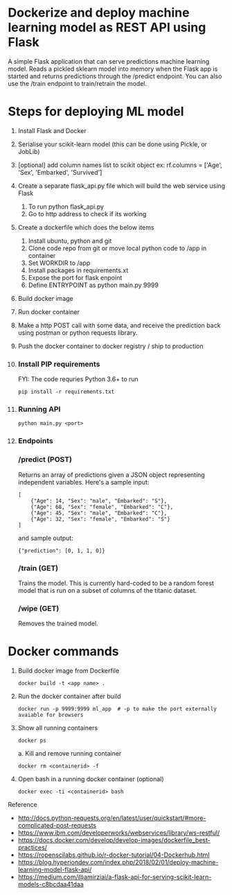 # Dockerize and deploy machine learning model as REST API using Flask
A simple Flask application that can serve predictions machine learning model. Reads a pickled sklearn model into memory when the Flask app is started and returns predictions through the /predict endpoint. You can also use the /train endpoint to train/retrain the model.

# Steps for deploying ML model

1. Install Flask and Docker
2. Serialise your scikit-learn model (this can be done using Pickle, or JobLib)
3. [optional] add column names list to scikit object ex: rf.columns = ['Age', 'Sex', 'Embarked', 'Survived']
4. Create a separate flask_api.py file which will build the web service using Flask
    1. To run python flask_api.py <port>
    2. Go to http address to check if its working
5. Create a dockerfile which does the below items
    1. Install ubuntu, python and git
    2. Clone code repo from git or move local python code to /app in container 
    3. Set WORKDIR to /app
    4. Install packages in requirements.xt
    5. Expose the port for flask enpoint
    6. Define ENTRYPOINT as python main.py 9999
6. Build  docker image
7. Run docker container 
8. Make a http POST call with some data, and receive the prediction back using postman or python requests library.
9. Push the docker container to docker registry / ship to production

1. ### Install PIP requirements
    FYI: The code requries Python 3.6+ to run 
    ```
    pip install -r requirements.txt
    ```
2. ### Running API

    ```
    python main.py <port>
    ```

3. ### Endpoints
    ### /predict (POST)
    Returns an array of predictions given a JSON object representing independent variables. Here's a sample input:
    ```
    [
        {"Age": 14, "Sex": "male", "Embarked": "S"},
        {"Age": 68, "Sex": "female", "Embarked": "C"},
        {"Age": 45, "Sex": "male", "Embarked": "C"},
        {"Age": 32, "Sex": "female", "Embarked": "S"}
    ]
    ```
    
    and sample output:
    ```
    {"prediction": [0, 1, 1, 0]}
    ```
        
    ### /train (GET)
    Trains the model. This is currently hard-coded to be a random forest model that is run on a subset of columns of the titanic dataset.
    
    ### /wipe (GET)
    Removes the trained model.


# Docker commands
1. Build docker image from Dockerfile

    ```docker build -t <app name> .```
2. Run the docker container after build

    ```docker run -p 9999:9999 ml_app  # -p to make the port externally avaiable for browsers```

3. Show all running containers
    
    ```docker ps```

    a. Kill and remove running container
    
     ```docker rm <containerid> -f ```

4. Open bash in a running docker container (optional)

    ```docker exec -ti <containerid> bash```


Reference
- http://docs.python-requests.org/en/latest/user/quickstart/#more-complicated-post-requests
- https://www.ibm.com/developerworks/webservices/library/ws-restful/
- https://docs.docker.com/develop/develop-images/dockerfile_best-practices/
- https://ropenscilabs.github.io/r-docker-tutorial/04-Dockerhub.html
- https://blog.hyperiondev.com/index.php/2018/02/01/deploy-machine-learning-model-flask-api/
- https://medium.com/@amirziai/a-flask-api-for-serving-scikit-learn-models-c8bcdaa41daa